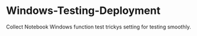 # Windows-Testing-Deployment
Collect Notebook Windows function test trickys setting for testing smoothly.
